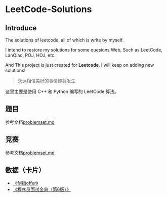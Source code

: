# LeetCode-Solutions

## Introduce

The solutions of leetcode, all of which is write by myself.

I intend to restore my solutions for some quesions Web, Such as LeetCode, LanQiao, POJ, HOJ, etc.

And This project is just created for **Leetcode**. I will keep on adding new solutions!

> 永远相信美好的事情即将发生

这里主要是使用 C++ 和 Python 编写的 LeetCode 算法。

## 题目

参考文档[problemset.md]("./docs/problems.json")

## 竞赛

参考文档[problemset.md]("./docs/contests.json")

## 数据（卡片）

- [《剑指offer》](./books/《剑指offer》/readme.md)
- [《程序员面试金典（第6版）》](./books/程序员面试金典（第%206%20版）/readme.md)
